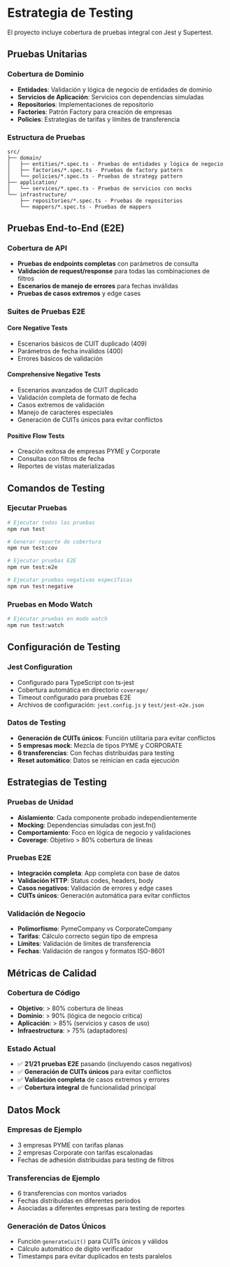 # Estrategia de Testing

El proyecto incluye cobertura de pruebas integral con Jest y Supertest.

## Pruebas Unitarias

### Cobertura de Dominio
- **Entidades**: Validación y lógica de negocio de entidades de dominio
- **Servicios de Aplicación**: Servicios con dependencias simuladas
- **Repositorios**: Implementaciones de repositorio
- **Factories**: Patrón Factory para creación de empresas
- **Policies**: Estrategias de tarifas y límites de transferencia

### Estructura de Pruebas
```
src/
├── domain/
│   ├── entities/*.spec.ts - Pruebas de entidades y lógica de negocio
│   ├── factories/*.spec.ts - Pruebas de factory pattern
│   └── policies/*.spec.ts - Pruebas de strategy pattern
├── application/
│   └── services/*.spec.ts - Pruebas de servicios con mocks
└── infrastructure/
    ├── repositories/*.spec.ts - Pruebas de repositorios
    └── mappers/*.spec.ts - Pruebas de mappers
```

## Pruebas End-to-End (E2E)

### Cobertura de API
- **Pruebas de endpoints completas** con parámetros de consulta
- **Validación de request/response** para todas las combinaciones de filtros
- **Escenarios de manejo de errores** para fechas inválidas
- **Pruebas de casos extremos** y edge cases

### Suites de Pruebas E2E

#### Core Negative Tests
- Escenarios básicos de CUIT duplicado (409)
- Parámetros de fecha inválidos (400)
- Errores básicos de validación

#### Comprehensive Negative Tests
- Escenarios avanzados de CUIT duplicado
- Validación completa de formato de fecha
- Casos extremos de validación
- Manejo de caracteres especiales
- Generación de CUITs únicos para evitar conflictos

#### Positive Flow Tests
- Creación exitosa de empresas PYME y Corporate
- Consultas con filtros de fecha
- Reportes de vistas materializadas

## Comandos de Testing

### Ejecutar Pruebas
```bash
# Ejecutar todas las pruebas
npm run test

# Generar reporte de cobertura
npm run test:cov

# Ejecutar pruebas E2E
npm run test:e2e

# Ejecutar pruebas negativas específicas
npm run test:negative
```

### Pruebas en Modo Watch
```bash
# Ejecutar pruebas en modo watch
npm run test:watch
```

## Configuración de Testing

### Jest Configuration
- Configurado para TypeScript con ts-jest
- Cobertura automática en directorio `coverage/`
- Timeout configurado para pruebas E2E
- Archivos de configuración: `jest.config.js` y `test/jest-e2e.json`

### Datos de Testing
- **Generación de CUITs únicos**: Función utilitaria para evitar conflictos
- **5 empresas mock**: Mezcla de tipos PYME y CORPORATE
- **6 transferencias**: Con fechas distribuidas para testing
- **Reset automático**: Datos se reinician en cada ejecución

## Estrategias de Testing

### Pruebas de Unidad
- **Aislamiento**: Cada componente probado independientemente
- **Mocking**: Dependencias simuladas con jest.fn()
- **Comportamiento**: Foco en lógica de negocio y validaciones
- **Coverage**: Objetivo > 80% cobertura de líneas

### Pruebas E2E
- **Integración completa**: App completa con base de datos
- **Validación HTTP**: Status codes, headers, body
- **Casos negativos**: Validación de errores y edge cases
- **CUITs únicos**: Generación automática para evitar conflictos

### Validación de Negocio
- **Polimorfismo**: PymeCompany vs CorporateCompany
- **Tarifas**: Cálculo correcto según tipo de empresa
- **Límites**: Validación de límites de transferencia
- **Fechas**: Validación de rangos y formatos ISO-8601

## Métricas de Calidad

### Cobertura de Código
- **Objetivo**: > 80% cobertura de líneas
- **Dominio**: > 90% (lógica de negocio crítica)
- **Aplicación**: > 85% (servicios y casos de uso)
- **Infraestructura**: > 75% (adaptadores)

### Estado Actual
- ✅ **21/21 pruebas E2E** pasando (incluyendo casos negativos)
- ✅ **Generación de CUITs únicos** para evitar conflictos
- ✅ **Validación completa** de casos extremos y errores
- ✅ **Cobertura integral** de funcionalidad principal

## Datos Mock

### Empresas de Ejemplo
- 3 empresas PYME con tarifas planas
- 2 empresas Corporate con tarifas escalonadas
- Fechas de adhesión distribuidas para testing de filtros

### Transferencias de Ejemplo  
- 6 transferencias con montos variados
- Fechas distribuidas en diferentes períodos
- Asociadas a diferentes empresas para testing de reportes

### Generación de Datos Únicos
- Función `generateCuit()` para CUITs únicos y válidos
- Cálculo automático de dígito verificador
- Timestamps para evitar duplicados en tests paralelos